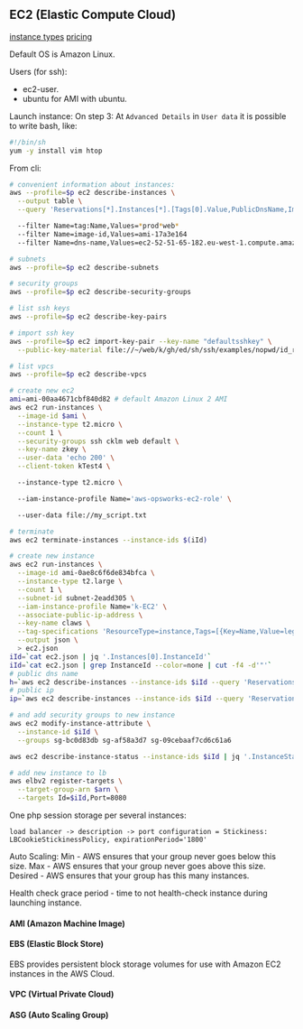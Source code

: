 EC2 (Elastic Compute Cloud)
-

[instance types](https://aws.amazon.com/ec2/instance-types/)
[pricing](https://aws.amazon.com/ec2/pricing/)

Default OS is Amazon Linux.

Users (for ssh):
* ec2-user.
* ubuntu for AMI with ubuntu.

Launch instance:
On step 3: At `Advanced Details` in `User data` it is possible to write bash, like:
````sh
#!/bin/sh
yum -y install vim htop
````

From cli:
````sh
# convenient information about instances:
aws --profile=$p ec2 describe-instances \
  --output table \
  --query 'Reservations[*].Instances[*].[Tags[0].Value,PublicDnsName,ImageId,LaunchTime,State.Name]' \

  --filter Name=tag:Name,Values=*prod*web*
  --filter Name=image-id,Values=ami-17a3e164
  --filter Name=dns-name,Values=ec2-52-51-65-182.eu-west-1.compute.amazonaws.com

# subnets
aws --profile=$p ec2 describe-subnets

# security groups
aws --profile=$p ec2 describe-security-groups

# list ssh keys
aws --profile=$p ec2 describe-key-pairs

# import ssh key
aws --profile=$p ec2 import-key-pair --key-name "defaultsshkey" \
  --public-key-material file://~/web/k/gh/ed/sh/ssh/examples/nopwd/id_rsa.pub

# list vpcs
aws --profile=$p ec2 describe-vpcs

# create new ec2
ami=ami-00aa4671cbf840d82 # default Amazon Linux 2 AMI
aws ec2 run-instances \
  --image-id $ami \
  --instance-type t2.micro \
  --count 1 \
  --security-groups ssh cklm web default \
  --key-name zkey \
  --user-data 'echo 200' \
  --client-token kTest4 \

  --instance-type t2.micro \

  --iam-instance-profile Name='aws-opsworks-ec2-role' \

  --user-data file://my_script.txt

# terminate
aws ec2 terminate-instances --instance-ids $(iId)

# create new instance
aws ec2 run-instances \
  --image-id ami-0ae8c6f6de834bfca \
  --instance-type t2.large \
  --count 1 \
  --subnet-id subnet-2eadd305 \
  --iam-instance-profile Name='k-EC2' \
  --associate-public-ip-address \
  --key-name claws \
  --tag-specifications 'ResourceType=instance,Tags=[{Key=Name,Value=legacy-files-prod-3x}]' \
  --output json \
  > ec2.json
iId=`cat ec2.json | jq '.Instances[0].InstanceId'`
iId=`cat ec2.json | grep InstanceId --color=none | cut -f4 -d'"'`
# public dns name
h=`aws ec2 describe-instances --instance-ids $iId --query 'Reservations[].Instances[].PublicDnsName'`
# public ip
ip=`aws ec2 describe-instances --instance-ids $iId --query 'Reservations[].Instances[].PublicIpAddress'`

# and add security groups to new instance
aws ec2 modify-instance-attribute \
  --instance-id $iId \
  --groups sg-bc0d83db sg-af58a3d7 sg-09cebaaf7cd6c61a6

aws ec2 describe-instance-status --instance-ids $iId | jq '.InstanceStatuses[0].InstanceState.Name'

# add new instance to lb
aws elbv2 register-targets \
  --target-group-arn $arn \
  --targets Id=$iId,Port=8080
````

One php session storage per several instances:
````
load balancer -> description -> port configuration = Stickiness: LBCookieStickinessPolicy, expirationPeriod='1800'
````

Auto Scaling:
Min     - AWS ensures that your group never goes below this size.
Max     - AWS ensures that your group never goes above this size.
Desired - AWS ensures that your group has this many instances.

Health check grace period - time to not health-check instance during launching instance.

#### AMI (Amazon Machine Image)

#### EBS (Elastic Block Store)

EBS provides persistent block storage volumes for use with Amazon EC2 instances in the AWS Cloud.

#### VPC (Virtual Private Cloud)

#### ASG (Auto Scaling Group)
